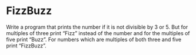# FizzBuzz

Write a program that prints the number if it is not divisible by 3 or 5.
But for multiples of three print “Fizz” instead of the number and for the multiples of five print “Buzz”. 
For numbers which are multiples of both three and five print “FizzBuzz”.
